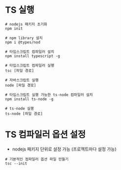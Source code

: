# TS 실행

```
# nodejs 패키지 초기화
npm init

# npm library 설치
npm i @types/nod

# 타입스크립트 컴파일러 설치
npm install typescript -g

# 타입스크립트 컴파일러 실행
tsc [파일 경로]

# 자바스크립트 실행
node [파일 경로]

# 타입스크립트 실행 가능한 ts-node 컴파일러 설치
npm install ts-node -g

# ts-node 실행
ts-node [파일 경로]
```

# TS 컴파일러 옵션 설정

- nodejs 패키지 단위로 설정 가능 (프로젝트마다 설정 가능)

```
# 기본적인 컴파일러 옵션 파일 만들기
tsc --init
```

